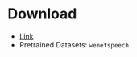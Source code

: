 # Download

- [Link](https://github.com/wenet-e2e/wenet/blob/main/docs/pretrained_models.md)
- Pretrained Datasets: `wenetspeech`
